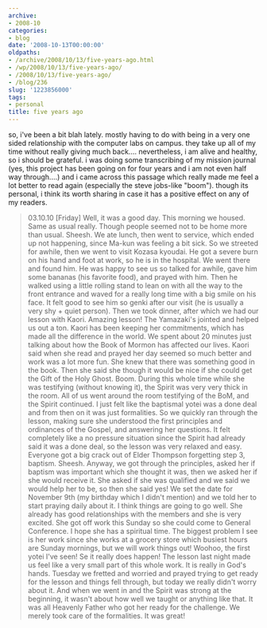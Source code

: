 ```yaml
---
archive:
- 2008-10
categories:
- blog
date: '2008-10-13T00:00:00'
oldpaths:
- /archive/2008/10/13/five-years-ago.html
- /wp/2008/10/13/five-years-ago/
- /2008/10/13/five-years-ago/
- /blog/236
slug: '1223856000'
tags:
- personal
title: five years ago
---
```


so, i've been a bit blah lately. mostly having to do with being in a very
one sided relationship with the computer labs on campus. they take up all
of my time without really giving much back.... nevertheless, i am alive
and healthy, so i should be grateful. i was doing some transcribing of my
mission journal (yes, this project has been going on for four years and
i am not even half way through....) and i came across this passage which
really made me feel a lot better to read again (especially the steve
jobs-like "boom"). though its personal, i think its worth sharing in case
it has a positive effect on any of my readers.

> 03.10.10 [Friday]
Well, it was a good day. This morning we housed. Same as usual really.
Though people seemed not to be home more than usual. Sheesh. We ate lunch,
then went to service, which ended up not happening, since Ma-kun was
feeling a bit sick. So we streeted for awhile, then we went to visit
Kozasa kyoudai. He got a severe burn on his hand and foot at work, so he
is in the hospital. We went there and found him. He was happy to see us so
talked for awhile, gave him some bananas (his favorite food), and prayed
with him. Then he walked using a little rolling stand to lean on with all
the way to the front entrance and waved for a really long time with a big
smile on his face. It felt good to see him so genki after our visit (he is
usually a very shy + quiet person). Then we took dinner, after which we
had our lesson with Kaori. Amazing lesson! The Yamazaki's jointed and
helped us out a ton. Kaori has been keeping her commitments, which has
made all the difference in the world. We spent about 20 minutes just
talking about how the Book of Mormon has affected our lives. Kaori said
when she read and prayed her day seemed so much better and work was a lot
more fun. She knew that there was something good in the book. Then she
said she though it would be nice if she could get the Gift of the Holy
Ghost. Boom. During this whole time while she was testifying (without
knowing it), the Spirit was very very thick in the room. All of us went
around the room testifying of the BoM, and the Spirit continued. I just
felt like the baptismal yotei was a done deal and from then on it was just
formalities. So we quickly ran through the lesson, making sure she
understood the first principles and ordinances of the Gospel, and
answering her questions. It felt completely like a no pressure situation
since the Spirit had already said it was a done deal, so the lesson was
very relaxed and easy. Everyone got a big crack out of Elder Thompson
forgetting step 3, baptism. Sheesh. Anyway, we got through the principles,
asked her if baptism was important which she thought it was, then we asked
her if she would receive it. She asked if she was qualified and we said we
would help her to be, so then she said yes! We set the date for November
9th (my birthday which I didn't mention) and we told her to start praying
daily about it. I think things are going to go well. She already has good
relationships with the members and she is very excited. She got off work
this Sunday so she could come to General Conference. I hope she has
a spiritual time. The biggest problem I see is her work since she works at
a grocery store which busiest hours are Sunday mornings, but we will work
things out! Woohoo, the first yotei I've seen! Se it really does happen!
The lesson last night made us feel like a very small part of this whole
work. It is really in God's hands. Tuesday we fretted and worried and
prayed trying to get ready for the lesson and things fell through, but
today we really didn't worry about it. And when we went in and the Spirit
was strong at the beginning, it wasn't about how well we taught or
anything like that. It was all Heavenly Father who got her ready for the
challenge. We merely took care of the formalities. It was great!


